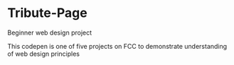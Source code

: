 # Tribute-Page
Beginner web design project

This codepen is one of five projects on FCC to demonstrate understanding of web design principles
